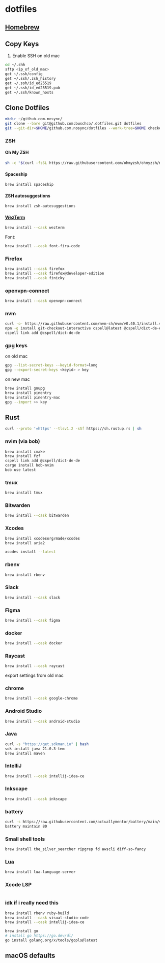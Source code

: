 # dotfiles

## [Homebrew](brew.sh)

## Copy Keys

1. Enable SSH on old mac

```sh
cd ~/.shh
sftp <ip_of_old_mac>
get ~/.ssh/config
get ~/.ssh/.zsh_history
get ~/.ssh/id_ed25519
get ~/.ssh/id_ed25519.pub
get ~/.ssh/known_hosts
```

## Clone Dotfiles

```sh
mkdir ~/github.com.nosync/
git clone --bare git@github.com:buschco/.dotfiles.git dotfiles
git --git-dir=$HOME/github.com.nosync/dotfiles --work-tree=$HOME checkout
```

### ZSH

#### Oh My ZSH

```sh
sh -c "$(curl -fsSL https://raw.githubusercontent.com/ohmyzsh/ohmyzsh/master/tools/install.sh)"
```

#### Spaceship

```sh
brew install spaceship
```

#### ZSH autosuggestions

```sh
brew install zsh-autosuggestions
```

#### [WezTerm](https://wezfurlong.org/wezterm/install/macos.html#homebrew)

```sh
brew install --cask wezterm
```

Font:

```sh
brew install --cask font-fira-code
```

### Firefox

```sh
brew install --cask firefox
brew install --cask firefox@developer-edition
brew install --cask finicky
```

### openvpn-connect

```sh
brew install --cask openvpn-connect
```

### nvm

```sh
curl -o- https://raw.githubusercontent.com/nvm-sh/nvm/v0.40.1/install.sh | bash
npm -g install git-checkout-interactive cspell@latest @cspell/dict-de-de @fsouza/prettierd @tailwindcss/language-server typescript-language-server yaml-language-server typescript vscode-langservers-extracted yarn
cspell link add @cspell/dict-de-de

```

### gpg keys

on old mac

```sh
gpg --list-secret-keys --keyid-format=long
gpg --export-secret-keys <keyid> > key
```

on new mac

```sh
brew install gnupg
brew install pinentry
brew install pinentry-mac
gpg --import >> key
```

## Rust

```sh
curl --proto '=https' --tlsv1.2 -sSf https://sh.rustup.rs | sh
```

### nvim (via bob)

```sh
brew install cmake
brew install fzf
cspell link add @cspell/dict-de-de
cargo install bob-nvim
bob use latest
```

### tmux

```sh
brew install tmux
```

### Bitwarden

```sh
brew install --cask bitwarden
```

### Xcodes

```sh
brew install xcodesorg/made/xcodes
brew install aria2

xcodes install --latest
```

### rbenv

```sh
brew install rbenv
```

### Slack

```sh
brew install --cask slack
```

### Figma

```sh
brew install --cask figma
```

### docker

```sh
brew install --cask docker
```

### Raycast

```sh
brew install --cask raycast
```

export settings from old mac

### chrome

```sh
brew install --cask google-chrome
```

### Android Studio

```sh
brew install --cask android-studio
```

### Java

```sh
curl -s "https://get.sdkman.io" | bash
sdk install java 21.0.3-tem
brew install maven
```

### IntelliJ

```sh
brew install --cask intellij-idea-ce
```

### Inkscape

```sh
brew install --cask inkscape
```

### battery

```sh
curl -s https://raw.githubusercontent.com/actuallymentor/battery/main/setup.sh | bash
battery maintain 80
```

### Small shell tools

```sh
brew install the_silver_searcher ripgrep fd awscli diff-so-fancy
```

### Lua

```sh
brew install lua-language-server
```

### Xcode LSP

```sh

```

### idk if i really need this

```sh
brew install rbenv ruby-build
brew install --cask visual-studio-code
brew install --cask intellij-idea-ce

brew install go
# install go https://go.dev/dl/
go install golang.org/x/tools/gopls@latest
```

## macOS defaults
